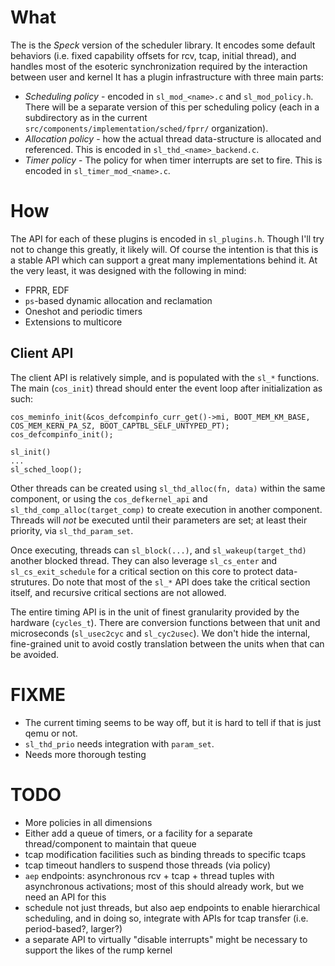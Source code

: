 # What

The is the *Speck* version of the scheduler library.
It encodes some default behaviors (i.e. fixed capability offsets for rcv, tcap, initial thread), and handles most of the esoteric synchronization required by the interaction between user and kernel
It has a plugin infrastructure with three main parts:

- *Scheduling policy* - encoded in `sl_mod_<name>.c` and `sl_mod_policy.h`.
  There will be a separate version of this per scheduling policy (each in a subdirectory as in the current `src/components/implementation/sched/fprr/` organization).
- *Allocation policy* - how the actual thread data-structure is allocated and referenced.
  This is encoded in `sl_thd_<name>_backend.c`.
- *Timer policy* - The policy for when timer interrupts are set to fire.
  This is encoded in `sl_timer_mod_<name>.c`.

# How

The API for each of these plugins is encoded in `sl_plugins.h`.
Though I'll try not to change this greatly, it likely will.
Of course the intention is that this is a stable API which can support a great many implementations behind it.
At the very least, it was designed with the following in mind:

- FPRR, EDF
- `ps`-based dynamic allocation and reclamation
- Oneshot and periodic timers
- Extensions to multicore

## Client API

The client API is relatively simple, and is populated with the `sl_*` functions.
The main (`cos_init`) thread should enter the event loop after initialization as such:

```
cos_meminfo_init(&cos_defcompinfo_curr_get()->mi, BOOT_MEM_KM_BASE, COS_MEM_KERN_PA_SZ, BOOT_CAPTBL_SELF_UNTYPED_PT);
cos_defcompinfo_init();

sl_init()
...
sl_sched_loop();
```

Other threads can be created using `sl_thd_alloc(fn, data)` within the same component, or using the `cos_defkernel_api` and `sl_thd_comp_alloc(target_comp)` to create execution in another component.
Threads will *not* be executed until their parameters are set; at least their priority, via `sl_thd_param_set`.

Once executing, threads can `sl_block(...)`, and `sl_wakeup(target_thd)` another blocked thread.
They can also leverage `sl_cs_enter` and `sl_cs_exit_schedule` for a critical section on this core to protect data-strutures.
Do note that most of the `sl_*` API does take the critical section itself, and recursive critical sections are not allowed.

The entire timing API is in the unit of finest granularity provided by the hardware (`cycles_t`).
There are conversion functions between that unit and microseconds (`sl_usec2cyc` and `sl_cyc2usec`).
We don't hide the internal, fine-grained unit to avoid costly translation between the units when that can be avoided.

# FIXME

- The current timing seems to be way off, but it is hard to tell if that is just qemu or not.
- `sl_thd_prio` needs integration with `param_set`.
- Needs more thorough testing

# TODO

- More policies in all dimensions
- Either add a queue of timers, or a facility for a separate thread/component to maintain that queue
- tcap modification facilities such as binding threads to specific tcaps
- tcap timeout handlers to suspend those threads (via policy)
- `aep` endpoints: asynchronous rcv + tcap + thread tuples with asynchronous activations; most of this should already work, but we need an API for this
- schedule not just threads, but also aep endpoints to enable hierarchical scheduling, and in doing so, integrate with APIs for tcap transfer (i.e. period-based?, larger?)
- a separate API to virtually "disable interrupts" might be necessary to support the likes of the rump kernel
